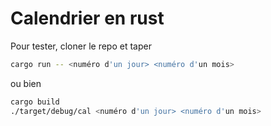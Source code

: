 # Calendrier en rust
Pour tester, cloner le repo et taper 
```bash
cargo run -- <numéro d'un jour> <numéro d'un mois>
```

ou bien 
```bash
cargo build
./target/debug/cal <numéro d'un jour> <numéro d'un mois>
```

